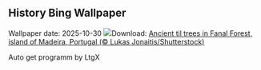 ## History Bing Wallpaper
Wallpaper date: 2025-10-30
![](https://www.bing.com/th?id=OHR.FanalForest_EN-US4405104404_UHD.jpg&w=1000)Download: [Ancient til trees in Fanal Forest, island of Madeira, Portugal (© Lukas Jonaitis/Shutterstock)](https://www.bing.com/th?id=OHR.FanalForest_EN-US4405104404_UHD.jpg)

Auto get programm by LtgX

